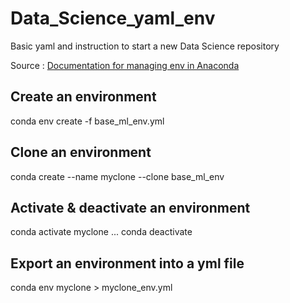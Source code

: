 # Data_Science_yaml_env
Basic yaml and instruction to start a new Data Science repository

Source : [Documentation for managing env in Anaconda](https://docs.conda.io/projects/conda/en/latest/user-guide/tasks/manage-environments.html#create-env-file-manually)

## Create an environment

  conda env create -f base_ml_env.yml

## Clone an environment

  conda create --name myclone --clone base_ml_env

## Activate & deactivate an environment

  conda activate myclone
  ...
  conda deactivate

## Export an environment into a yml file

  conda env myclone > myclone_env.yml

